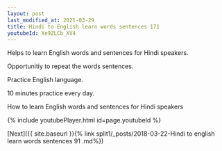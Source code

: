 ```yaml
---
layout: post
last_modified_at: 2021-03-29
title: Hindi to English learn words sentences 171 
youtubeId: Xe9ZLCb_XV4
---
```

 
 
Helps to learn English words and sentences for Hindi speakers.

Opportunitiy to repeat the words sentences. 

Practice English language. 
 
10 minutes practice every day. 
 
How to learn English words and sentences for Hindi speakers 
 
{% include youtubePlayer.html id=page.youtubeId %}
 
 
[Next]({{ site.baseurl }}{% link  split1/_posts/2018-03-22-Hindi to english learn words sentences 91 .md%})
 
